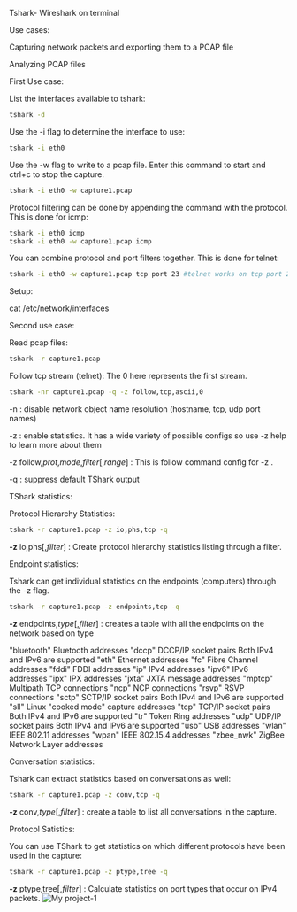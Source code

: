 Tshark- Wireshark on terminal

Use cases:

Capturing network packets and exporting them to a PCAP file

Analyzing PCAP files

First Use case:

List the interfaces available to tshark:

```bash
tshark -d
```

Use the -i flag to determine the interface to use:

```bash
tshark -i eth0
```

Use the -w flag to write to a pcap file. Enter this command to start and ctrl+c to stop the capture.

```bash
tshark -i eth0 -w capture1.pcap
```

Protocol filtering can be done by appending the command with the protocol. This is done for icmp:

```bash
tshark -i eth0 icmp
tshark -i eth0 -w capture1.pcap icmp
```

You can combine protocol and port filters together. This is done for telnet:

```bash
tshark -i eth0 -w capture1.pcap tcp port 23 #telnet works on tcp port 23
```

Setup:

cat /etc/network/interfaces

Second use case:

Read pcap files:

```bash
tshark -r capture1.pcap
```

Follow tcp stream (telnet): The 0 here represents the first stream.

```bash
tshark -nr capture1.pcap -q -z follow,tcp,ascii,0
```

-n : disable network object name resolution (hostname, tcp, udp port names)

-z : enable statistics. It has a wide variety of possible configs so use -z help to learn more about them

-z follow,*prot*,*mode*,*filter*[,*range*] : This is follow command config for -z .

-q : suppress default TShark output

TShark statistics:

Protocol Hierarchy Statistics:

```bash
tshark -r capture1.pcap -z io,phs,tcp -q
```

**-z** io,phs[,*filter*] : Create protocol hierarchy statistics listing through a filter.

Endpoint statistics:

Tshark can get individual statistics on the endpoints (computers) through the -z flag.

```bash
tshark -r capture1.pcap -z endpoints,tcp -q
```

**-z** endpoints,*type*[,*filter*] : creates a table with all the endpoints on the network based on type

"bluetooth" Bluetooth addresses
"dccp" DCCP/IP socket pairs Both IPv4 and IPv6 are supported
"eth" Ethernet addresses
"fc" Fibre Channel addresses
"fddi" FDDI addresses
"ip" IPv4 addresses
"ipv6" IPv6 addresses
"ipx" IPX addresses
"jxta" JXTA message addresses
"mptcp" Multipath TCP connections
"ncp" NCP connections
"rsvp" RSVP connections
"sctp" SCTP/IP socket pairs Both IPv4 and IPv6 are supported
"sll" Linux "cooked mode" capture addresses
"tcp" TCP/IP socket pairs Both IPv4 and IPv6 are supported
"tr" Token Ring addresses
"udp" UDP/IP socket pairs Both IPv4 and IPv6 are supported
"usb" USB addresses
"wlan" IEEE 802.11 addresses
"wpan" IEEE 802.15.4 addresses
"zbee_nwk" ZigBee Network Layer addresses

Conversation statistics:

Tshark can extract statistics based on conversations as well:

```bash
tshark -r capture1.pcap -z conv,tcp -q
```

**-z** conv,*type*[,*filter*] : create a table to list all conversations in the capture.

Protocol Satistics:

You can use TShark to get statistics on which different protocols have been used in the capture:

```bash
tshark -r capture1.pcap -z ptype,tree -q
```

**-z** ptype,tree[,*filter*] : Calculate statistics on port types that occur on IPv4 packets.
![My project-1](https://user-images.githubusercontent.com/71113185/194425729-692f47b4-3f3f-47d4-a5df-bd3ad14285da.png)
